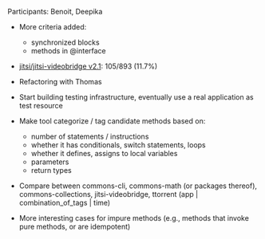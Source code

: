 Participants: Benoit, Deepika

- More criteria added:
  - synchronized blocks
  - methods in @interface

- [jitsi/jitsi-videobridge v2.1](https://github.com/jitsi/jitsi-videobridge/tree/v2.1): 105/893 (11.7%)

- Refactoring with Thomas

- Start building testing infrastructure, eventually use a real application as test resource

- Make tool categorize / tag candidate methods based on:
  - number of statements / instructions
  - whether it has conditionals, switch statements, loops
  - whether it defines, assigns to local variables
  - parameters
  - return types

- Compare between commons-cli, commons-math (or packages thereof), commons-collections, jitsi-videobridge, ttorrent (app | combination\_of\_tags | time)

- More interesting cases for impure methods (e.g., methods that invoke pure methods, or are idempotent)

